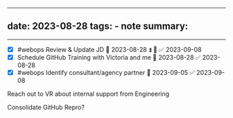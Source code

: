 
---
date: 2023-08-28
tags:  - note
summary:  
---
---


- [x] #webops Review & Update JD 📅 2023-08-28 ⏫ 🔁 ✅ 2023-09-08
- [x] Schedule GitHub Training with Victoria and me 📅 2023-08-28 ✅ 2023-08-28
- [x] #webops Identify consultant/agency partner 📅 2023-09-05 ✅ 2023-09-08

Reach out to VR about internal support from Engineering

Consolidate GitHub Repro?

